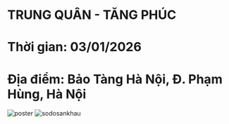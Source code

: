 # TRUNG QUÂN - TĂNG PHÚC
# Thời gian: 03/01/2026
# Địa điểm: Bảo Tàng Hà Nội, Đ. Phạm Hùng, Hà Nội

![poster](./poster.png)
![sodosankhau](./sodosankhau.png)
